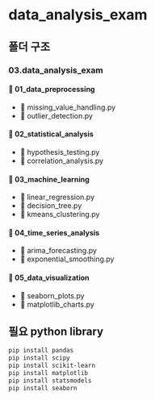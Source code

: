 # data_analysis_exam

## 폴더 구조
### 03.data_analysis_exam

#### 📂 01_data_preprocessing
- 📄 missing_value_handling.py
- 📄 outlier_detection.py

#### 📂 02_statistical_analysis
- 📄 hypothesis_testing.py
- 📄 correlation_analysis.py

#### 📂 03_machine_learning
- 📄 linear_regression.py
- 📄 decision_tree.py
- 📄 kmeans_clustering.py

#### 📂 04_time_series_analysis
- 📄 arima_forecasting.py
- 📄 exponential_smoothing.py

#### 📂 05_data_visualization
- 📄 seaborn_plots.py
- 📄 matplotlib_charts.py

## 필요 python library

```bash
pip install pandas
pip install scipy
pip install scikit-learn
pip install matplotlib
pip install statsmodels
pip install seaborn
```

